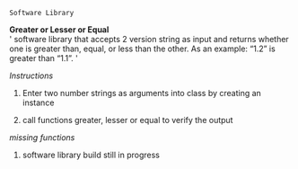 `Software Library`

**Greater or Lesser or Equal** \
'
software library that accepts 2 version string as input and returns whether one is greater than, equal, or less than the other. As an example: “1.2” is greater than “1.1”. 
'

_Instructions_
1. Enter two number strings as arguments into class by creating an instance

2. call functions greater, lesser or equal to verify the output

_missing functions_
1. software library build still in progress

 